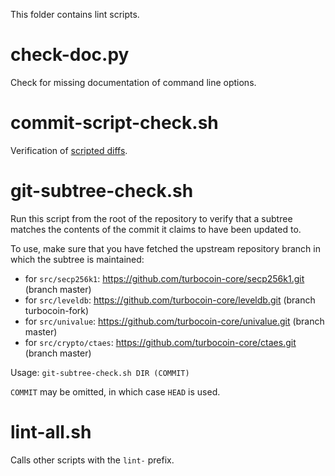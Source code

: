 This folder contains lint scripts.

check-doc.py
============
Check for missing documentation of command line options.

commit-script-check.sh
======================
Verification of [scripted diffs](/doc/developer-notes.md#scripted-diffs).

git-subtree-check.sh
====================
Run this script from the root of the repository to verify that a subtree matches the contents of
the commit it claims to have been updated to.

To use, make sure that you have fetched the upstream repository branch in which the subtree is
maintained:
* for `src/secp256k1`: https://github.com/turbocoin-core/secp256k1.git (branch master)
* for `src/leveldb`: https://github.com/turbocoin-core/leveldb.git (branch turbocoin-fork)
* for `src/univalue`: https://github.com/turbocoin-core/univalue.git (branch master)
* for `src/crypto/ctaes`: https://github.com/turbocoin-core/ctaes.git (branch master)

Usage: `git-subtree-check.sh DIR (COMMIT)`

`COMMIT` may be omitted, in which case `HEAD` is used.

lint-all.sh
===========
Calls other scripts with the `lint-` prefix.
